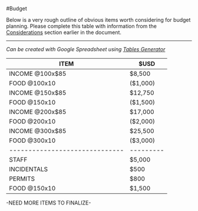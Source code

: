 #Budget

Below is a very rough outline of obvious items worth considering for budget planning. Please complete this table with information from the [Considerations](/considerations.md) section earlier in the document.

---
_Can be created with Google Spreadsheet using [Tables Generator](http://www.tablesgenerator.com/markdown_tables)_

| ITEM                         | $USD    |
|------------------------------|---------|
| INCOME @100x$85              |  $8,500 |
| FOOD  @100x10                |  ($1,000) |
| INCOME @150x$85              | $12,750 |
| FOOD  @150x10                |  ($1,500) |
| INCOME @200x$85              | $17,000 |
| FOOD  @200x10                |  ($2,000) |
| INCOME @300x$85              | $25,500 |
| FOOD  @300x10                |  ($3,000) |
|------------------------------|---------|
| STAFF                        |  $5,000 |
| INCIDENTALS                  |  $500 |
| PERMITS                      |    $800 |
| FOOD  @150x10                |  $1,500 |
-NEED MORE ITEMS TO FINALIZE-